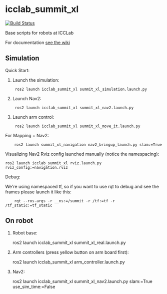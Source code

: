 # icclab_summit_xl
[![Build Status](https://travis-ci.com/icclab/icclab_summit_xl.svg?branch=noetic)](https://travis-ci.com/icclab/icclab_summit_xl)

Base scripts for robots at ICCLab

For documentation [see the wiki](https://github.com/icclab/icclab_summit_xl/wiki)

## Simulation

Quick Start:

1. Launch the simulation:

        ros2 launch icclab_summit_xl summit_xl_simulation.launch.py

2. Launch Nav2:

        ros2 launch icclab_summit_xl summit_xl_nav2.launch.py

3. Launch arm control:

        ros2 launch icclab_summit_xl summit_xl_move_it.launch.py

For Mapping + Nav2:

        ros2 launch summit_xl_navigation nav2_bringup_launch.py slam:=True


Visualizing Nav2 Rviz config launched manually (notice the namespacing):

	ros2 launch icclab_summit_xl rviz.launch.py rviz_config:=navigation.rviz


Debug: 

We're using namespaced tf, so if you want to use rqt to debug and see the frames please launch it like this:

        rqt --ros-args -r __ns:=/summit -r /tf:=tf -r /tf_static:=tf_static

## On robot
1. Robot base:

	ros2 launch icclab_summit_xl summit_xl_real.launch.py

2. Arm controllers (press yellow button on arm board first):

 	ros2 launch icclab_summit_xl arm_controller.launch.py

3. Nav2:

   	ros2 launch icclab_summit_xl summit_xl_nav2.launch.py slam:=True use_sim_time:=False
